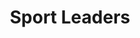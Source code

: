 ---
# Default hero from config
title: Sport Leaders

id: 8
objective_markdown: Paragraph describing the objective for this program. For example - when you have completed this program you will be able to...
motivation: "Why EMIT chose to develop this program. eg. Church leaders are an integral part of African life."
status: planned

entrance: Explain the entrance requirements for this program
delivery: Describe how the program is delivered
duration: How long will it take to complete the program
assessment: Describe how the program is assessed
certification: Description of the certification for this program
graduation: Describe the graduation event

description_markdown: >-
  Introductory Paragraph for this curriculum. Sapien iusto curae porttitor facilisis odio quaerat felis? Cursus sagittis facilisi lorem qui voluptatibus, aliquam. Felis tortor deleniti ac! Feugiat auctor exercitation sequi, cum feugiat, eiusmod, pretium.

curricula:
  - title: Title of the curricula
    objective: Lacus! Veritatis mus aliquip atque molestie! Justo class tempora, posuere.
  - title: Title of the curricula
    objective: Lacus! Veritatis mus aliquip atque molestie! Justo class tempora, posuere.
  - title: Title of the curricula
    objective: Lacus! Veritatis mus aliquip atque molestie! Justo class tempora, posuere.
  - title: Title of the curricula
    objective: Lacus! Veritatis mus aliquip atque molestie! Justo class tempora, posuere.
  - title: Title of the curricula
    objective: Lacus! Veritatis mus aliquip atque molestie! Justo class tempora, posuere.
  - title: Title of the curricula
    objective: Lacus! Veritatis mus aliquip atque molestie! Justo class tempora, posuere.
  - title: Title of the curricula
    objective: Lacus! Veritatis mus aliquip atque molestie! Justo class tempora, posuere.
---